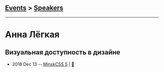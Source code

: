 ## [Events](../README.md) > [Speakers](../speakers.md)
---

# Анна Лёгкая

## Визуальная доступность в дизайне
- 2018 Dec 13 -- [MinskCSS 5](https://www.youtube.com/watch?v=yyCc_2dOuTM)  | [:notebook:](https://drive.google.com/file/d/1zBMMExRLz2cn6-xEaDB-7f7lq1dY69s2/view)  
